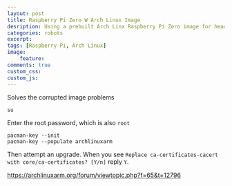```yaml
---
layout: post
title: Raspberry Pi Zero W Arch Linux Image
desription: Using a prebuilt Arch Linx Raspberry Pi Zero image for headless immediate wifi access.
categories: robots
excerpt:
tags: [Raspberry Pi, Arch Linux]
image: 
    feature: 
comments: true
custom_css: 
custom_js: 
---
```


Solves the corrupted image problems
```
su
```
Enter the root password, which is also `root`
```
pacman-key --init
pacman-key --populate archlinuxarm
```

Then attempt an upgrade.  When you see `Replace ca-certificates-cacert with core/ca-certificates? [Y/n]` reply `Y`.

https://archlinuxarm.org/forum/viewtopic.php?f=65&t=12796
